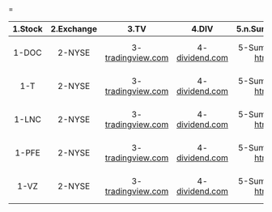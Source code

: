 
#
=
  

|1.Stock|2.Exchange|3.TV|4.DIV|5.n.Summary|6.n.Dividends|7.API 1|8.API 2|
| :---: | :---: | :---: | :---: | :---: | :---: | :---: | :---: |
|1-DOC|2-NYSE|3-[tradingview.com](https://www.tradingview.com/chart/?symbol=NYSE%3ADOC)|4-[dividend.com](https://www.dividend.com/search/?q=DOC)|5-Summary: [html](https://www.nasdaq.com/market-activity/stocks/DOC)|6-History: [html](https://www.nasdaq.com/market-activity/stocks/DOC/dividend-history)|7-Summary: [json](https://api.nasdaq.com/api/quote/DOC/summary?assetclass=stocks)|8-History: [json](https://api.nasdaq.com/api/quote/DOC/dividends?assetclass=stocks)|
|1-T|2-NYSE|3-[tradingview.com](https://www.tradingview.com/chart/?symbol=NYSE%3AT)|4-[dividend.com](https://www.dividend.com/search/?q=T)|5-Summary: [html](https://www.nasdaq.com/market-activity/stocks/T)|6-History: [html](https://www.nasdaq.com/market-activity/stocks/T/dividend-history)|7-Summary: [json](https://api.nasdaq.com/api/quote/T/summary?assetclass=stocks)|8-History: [json](https://api.nasdaq.com/api/quote/T/dividends?assetclass=stocks)|
|1-LNC|2-NYSE|3-[tradingview.com](https://www.tradingview.com/chart/?symbol=NYSE%3ALNC)|4-[dividend.com](https://www.dividend.com/search/?q=LNC)|5-Summary: [html](https://www.nasdaq.com/market-activity/stocks/LNC)|6-History: [html](https://www.nasdaq.com/market-activity/stocks/LNC/dividend-history)|7-Summary: [json](https://api.nasdaq.com/api/quote/LNC/summary?assetclass=stocks)|8-History: [json](https://api.nasdaq.com/api/quote/LNC/dividends?assetclass=stocks)|
|1-PFE|2-NYSE|3-[tradingview.com](https://www.tradingview.com/chart/?symbol=NYSE%3APFE)|4-[dividend.com](https://www.dividend.com/search/?q=PFE)|5-Summary: [html](https://www.nasdaq.com/market-activity/stocks/PFE)|6-History: [html](https://www.nasdaq.com/market-activity/stocks/PFE/dividend-history)|7-Summary: [json](https://api.nasdaq.com/api/quote/PFE/summary?assetclass=stocks)|8-History: [json](https://api.nasdaq.com/api/quote/PFE/dividends?assetclass=stocks)|
|1-VZ|2-NYSE|3-[tradingview.com](https://www.tradingview.com/chart/?symbol=NYSE%3AVZ)|4-[dividend.com](https://www.dividend.com/search/?q=VZ)|5-Summary: [html](https://www.nasdaq.com/market-activity/stocks/VZ)|6-History: [html](https://www.nasdaq.com/market-activity/stocks/VZ/dividend-history)|7-Summary: [json](https://api.nasdaq.com/api/quote/VZ/summary?assetclass=stocks)|8-History: [json](https://api.nasdaq.com/api/quote/VZ/dividends?assetclass=stocks)|
